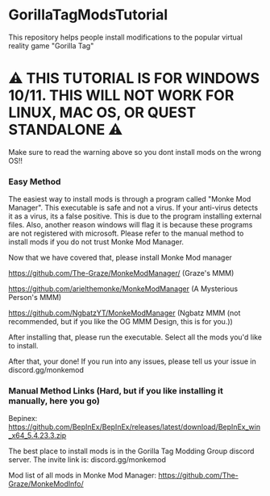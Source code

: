 # GorillaTagModsTutorial
This repository helps people install modifications to the popular virtual reality game "Gorilla Tag"

# ⚠️ THIS TUTORIAL IS FOR WINDOWS 10/11. THIS WILL NOT WORK FOR LINUX, MAC OS, OR QUEST STANDALONE ⚠️

Make sure to read the warning above so you dont install mods on the wrong OS!!

### Easy Method

The easiest way to install mods is through a program called "Monke Mod Manager". This executable is safe and not a virus. If your anti-virus detects it as a virus, its a false positive. This is due to the program installing external files. Also, another reason windows will flag it is because these programs are not registered with microsoft. Please refer to the manual method to install mods if you do not trust Monke Mod Manager.

Now that we have covered that, please install Monke Mod manager

https://github.com/The-Graze/MonkeModManager/ (Graze's MMM)

https://github.com/arielthemonke/MonkeModManager (A Mysterious Person's MMM)

https://github.com/NgbatzYT/MonkeModManager (Ngbatz MMM (not recommended, but if you like the OG MMM Design, this is for you.))

After installing that, please run the executable. Select all the mods you'd like to install.

After that, your done! If you run into any issues, please tell us your issue in discord.gg/monkemod

### Manual Method Links (Hard, but if you like installing it manually, here you go)

Bepinex: https://github.com/BepInEx/BepInEx/releases/latest/download/BepInEx_win_x64_5.4.23.3.zip

The best place to install mods is in the Gorilla Tag Modding Group discord server. The invite link is: discord.gg/monkemod

Mod list of all mods in Monke Mod Manager: https://github.com/The-Graze/MonkeModInfo/

